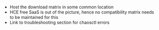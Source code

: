 - Host the download matrix in some common location
- HCE free SaaS is out of the picture, hence no compatibility matrix needs to be maintained for this
- Link to troubleshooting section for chaosctl errors
